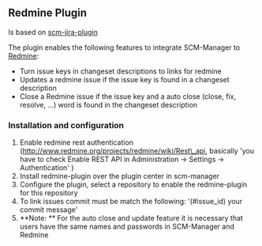 Redmine Plugin
--------------

Is based on
[scm-jira-plugin](https://bitbucket.org/sdorra/scm-manager/wiki/jira-plugin "wikilink")

The plugin enables the following features to integrate SCM-Manager to
[Redmine](http://www.redmine.org/ "wikilink"):

-   Turn issue keys in changeset descriptions to links for redmine
-   Updates a redmine issue if the issue key is found in a changeset
    description
-   Close a Redmine issue if the issue key and a auto close (close, fix,
    resolve, \...) word is found in the changeset description

### Installation and configuration

1.  Enable redmine rest authentication
    (http://www.redmine.org/projects/redmine/wiki/Rest\_api, basically
    \'you have to check Enable REST API in Administration -\> Settings
    -\> Authentication\' )
2.  Install redmine-plugin over the plugin center in scm-manager
3.  Configure the plugin, select a repository to enable the
    redmine-plugin for this repository
4.  To link issues commit must be match the following: \'(\#issue\_id)
    your commit message\'
5.  \*\*Note: \*\* For the auto close and update feature it is necessary
    that users have the same names and passwords in SCM-Manager and
    Redmine

